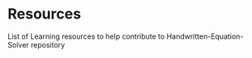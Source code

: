 # Resources
List of Learning resources to help contribute to Handwritten-Equation-Solver repository
